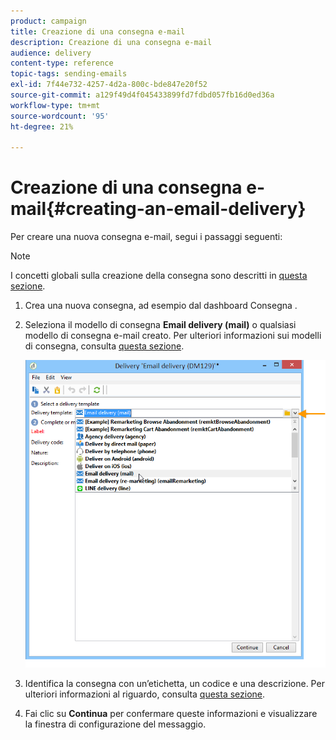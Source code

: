 ```yaml
---
product: campaign
title: Creazione di una consegna e-mail
description: Creazione di una consegna e-mail
audience: delivery
content-type: reference
topic-tags: sending-emails
exl-id: 7f44e732-4257-4d2a-800c-bde847e20f52
source-git-commit: a129f49d4f045433899fd7fdbd057fb16d0ed36a
workflow-type: tm+mt
source-wordcount: '95'
ht-degree: 21%

---
```


# Creazione di una consegna e-mail{#creating-an-email-delivery}

Per creare una nuova consegna e-mail, segui i passaggi seguenti:

>[!NOTE]
>
>I concetti globali sulla creazione della consegna sono descritti in [questa sezione](steps-about-delivery-creation-steps.md).

1. Crea una nuova consegna, ad esempio dal dashboard Consegna .
1. Seleziona il modello di consegna **Email delivery (mail)** o qualsiasi modello di consegna e-mail creato. Per ulteriori informazioni sui modelli di consegna, consulta [questa sezione](about-templates.md).

   ![](assets/s_ncs_user_wizard_email01_1.png)

1. Identifica la consegna con un’etichetta, un codice e una descrizione. Per ulteriori informazioni al riguardo, consulta [questa sezione](steps-create-and-identify-the-delivery.md#identifying-the-delivery).
1. Fai clic su **Continua** per confermare queste informazioni e visualizzare la finestra di configurazione del messaggio.
